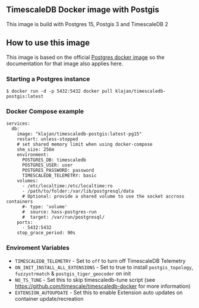 ## TimescaleDB Docker image with Postgis

This image is build with Postgres 15, Postgis 3 and TimescaleDB 2

## How to use this image

This image is based on the official [Postgres docker image](https://store.docker.com/images/postgres) so the documentation for that image also applies here.

### Starting a Postgres instance
```
$ docker run -d -p 5432:5432 docker pull klajan/timescaledb-postgis:latest
```
### Docker Compose example
```
services:
  db:
    image: "klajan/timescaledb-postgis:latest-pg15"
    restart: unless-stopped
	# set shared memory limit when using docker-compose
	shm_size: 256m
    environment:
      POSTGRES_DB: timescaledb
      POSTGRES_USER: user
      POSTGRES_PASSWORD: password
	  TIMESCALEDB_TELEMETRY: basic
    volumes:
      - /etc/localtime:/etc/localtime:ro
      - /path/to/folder:/var/lib/postgresql/data
	  # Optional: provide a shared volume to use the socket accross containers
      #- type: 'volume'
      #  source: hass-postgres-run
      #  target: /var/run/postgresql/
    ports:
      - 5432:5432
    stop_grace_period: 90s
```

### Enviroment Variables
- `TIMESCALEDB_TELEMETRY` - Set to `off` to turn off TimescaleDB Telemetry
- `ON_INIT_INSTALL_ALL_EXTENSIONS` - Set to true to install `postgis_topology`, `fuzzystrmatch` & `postgis_tiger_geocoder` on init
- `NO_TS_TUNE` - Set this to skip timescaledb-tune script (see https://github.com/timescale/timescaledb-docker for more information)
- `EXTENSION_AUTOUPDATE` - Set this to enable Extension auto updates on container update/recreation